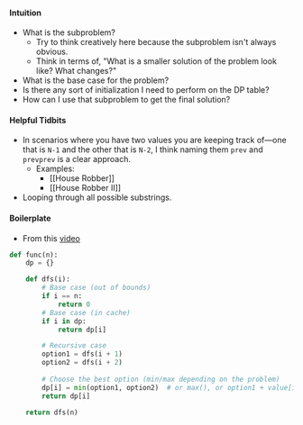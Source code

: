#### Intuition
- What is the subproblem? 
	- Try to think creatively here because the subproblem isn't always obvious.
	- Think in terms of, "What is a smaller solution of the problem look like? What changes?"
- What is the base case for the problem?
- Is there any sort of initialization I need to perform on the DP table?
- How can I use that subproblem to get the final solution?

#### Helpful Tidbits
- In scenarios where you have two values you are keeping track of—one that is `N-1` and the other that is `N-2`, I think naming them `prev` and `prevprev` is a clear approach.
	- Examples:
		- [[House Robber]]
		- [[House Robber II]]
- Looping through all possible substrings.
#### Boilerplate
- From this [video](https://youtu.be/ccYOPENsvU0?si=b0I5-N29kItcAvBE)

```python
def func(n):
	dp = {}

	def dfs(i):
		# Base case (out of bounds)
		if i == n:
			return 0
		# Base case (in cache)
		if i in dp:
			return dp[i]

		# Recursive case
		option1 = dfs(i + 1)
        option2 = dfs(i + 2)
        
        # Choose the best option (min/max depending on the problem)
        dp[i] = min(option1, option2)  # or max(), or option1 + value[i], etc.
        return dp[i]
		
    return dfs(n)
```